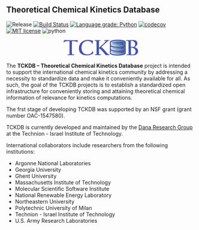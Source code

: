 ## Theoretical Chemical Kinetics Database

![Release](https://img.shields.io/badge/version-0.1.0-blue.svg)
[![Build Status](https://travis-ci.org/tckdb/TCKDB.svg?branch=master)](https://travis-ci.org/tckdb/TCKDB)
[![Language grade: Python](https://img.shields.io/lgtm/grade/python/g/tckdb/TCKDB.svg?logo=lgtm&logoWidth=18)](https://lgtm.com/projects/g/tckdb/TCKDB/context:python)
[![codecov](https://codecov.io/gh/tckdb/TCKDB/branch/master/graph/badge.svg)](https://codecov.io/gh/tckdb/TCKDB)
[![MIT license](http://img.shields.io/badge/license-MIT-brightgreen.svg)](http://opensource.org/licenses/MIT)
![python](https://img.shields.io/badge/Python-3.7+-blue.svg)


<p align="center">
  <a href="https://tckdb.github.io/TCKDB/"><img src="https://github.com/TCKDB/TCKDB/blob/master/tckdb/frontend/public/grf/TCKDB-small.gif" alt="TCKDB" width="40%" height="40%"></a>
</p>


The **TCKDB – Theoretical Chemical Kinetics Database** project is intended to support the international chemical kinetics community by addressing a necessity to standardize data and make it conveniently available for all.
As such, the goal of the TCKDB projects is to establish a standardized open infrastructure
for conveniently storing and attaining theoretical chemical information of relevance for
kinetics computations.

The frst stage of developing TCKDB was supported by an NSF grant (grant number OAC-1547580).

TCKDB is currently developed and maintained by the [Dana Research Group](https://dana.net.technion.ac.il/)
at the Technion - Israel Institute of Technology.

International collaborators include researchers from the following institutions:

*   Argonne National Laboratories
*   Georgia University
*   Ghent University
*   Massachusetts Institute of Technology
*   Molecular Scientific Software Institute
*   National Renewable Energy Laboratory
*   Northeastern University
*   Polytechnic University of Milan
*   Technion - Israel Institute of Technology
*   U.S. Army Research Laboratories
